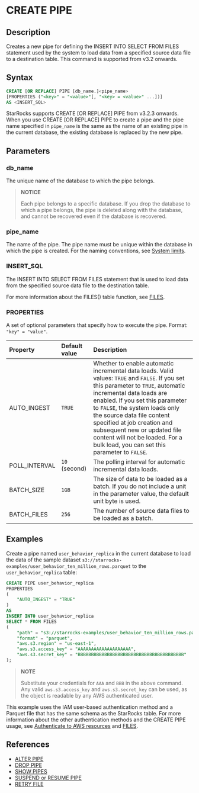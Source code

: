 ---
---

# CREATE PIPE

## Description

Creates a new pipe for defining the INSERT INTO SELECT FROM FILES statement used by the system to load data from a specified source data file to a destination table. This command is supported from v3.2 onwards.

## Syntax

```SQL
CREATE [OR REPLACE] PIPE [db_name.]<pipe_name> 
[PROPERTIES ("<key>" = "<value>"[, "<key> = <value>" ...])]
AS <INSERT_SQL>
```

StarRocks supports CREATE [OR REPLACE] PIPE from v3.2.3 onwards. When you use CREATE [OR REPLACE] PIPE to create a pipe and the pipe name specified in `pipe_name` is the same as the name of an existing pipe in the current database, the existing database is replaced by the new pipe.

## Parameters

### db_name

The unique name of the database to which the pipe belongs.

> **NOTICE**
>
> Each pipe belongs to a specific database. If you drop the database to which a pipe belongs, the pipe is deleted along with the database, and cannot be recovered even if the database is recovered.

### pipe_name

The name of the pipe. The pipe name must be unique within the database in which the pipe is created. For the naming conventions, see [System limits](../../../reference/System_limit.md).

### INSERT_SQL

The INSERT INTO SELECT FROM FILES statement that is used to load data from the specified source data file to the destination table.

For more information about the FILES() table function, see [FILES](../../../sql-reference/sql-functions/table-functions/files.md).

### PROPERTIES

A set of optional parameters that specify how to execute the pipe. Format: `"key" = "value"`.

| Property      | Default value | Description                                                  |
| :------------ | :------------ | :----------------------------------------------------------- |
| AUTO_INGEST   | `TRUE`        | Whether to enable automatic incremental data loads. Valid values: `TRUE` and `FALSE`. If you set this parameter to `TRUE`, automatic incremental data loads are enabled. If you set this parameter to `FALSE`, the system loads only the source data file content specified at job creation and subsequent new or updated file content will not be loaded. For a bulk load, you can set this parameter to `FALSE`. |
| POLL_INTERVAL | `10` (second) | The polling interval for automatic incremental data loads.   |
| BATCH_SIZE    | `1GB`         | The size of data to be loaded as a batch. If you do not include a unit in the parameter value, the default unit byte is used. |
| BATCH_FILES   | `256`         | The number of source data files to be loaded as a batch.     |

## Examples

Create a pipe named `user_behavior_replica` in the current database to load the data of the sample dataset `s3://starrocks-examples/user_behavior_ten_million_rows.parquet` to the `user_behavior_replica` table:

```SQL
CREATE PIPE user_behavior_replica
PROPERTIES
(
    "AUTO_INGEST" = "TRUE"
)
AS
INSERT INTO user_behavior_replica
SELECT * FROM FILES
(
    "path" = "s3://starrocks-examples/user_behavior_ten_million_rows.parquet",
    "format" = "parquet",
    "aws.s3.region" = "us-east-1",
    "aws.s3.access_key" = "AAAAAAAAAAAAAAAAAAAA",
    "aws.s3.secret_key" = "BBBBBBBBBBBBBBBBBBBBBBBBBBBBBBBBBBBBBBBB"
); 
```

> **NOTE**
>
> Substitute your credentials for `AAA` and `BBB` in the above command. Any valid `aws.s3.access_key` and `aws.s3.secret_key` can be used, as the object is readable by any AWS authenticated user.

This example uses the IAM user-based authentication method and a Parquet file that has the same schema as the StarRocks table. For more information about the other authentication methods and the CREATE PIPE usage, see [Authenticate to AWS resources](../../../integrations/authenticate_to_aws_resources.md) and [FILES](../../../sql-reference/sql-functions/table-functions/files.md).

## References

- [ALTER PIPE](../data-manipulation/ALTER_PIPE.md)
- [DROP PIPE](../data-manipulation/DROP_PIPE.md)
- [SHOW PIPES](../data-manipulation/SHOW_PIPES.md)
- [SUSPEND or RESUME PIPE](../data-manipulation/SUSPEND_or_RESUME_PIPE.md)
- [RETRY FILE](../data-manipulation/RETRY_FILE.md)
